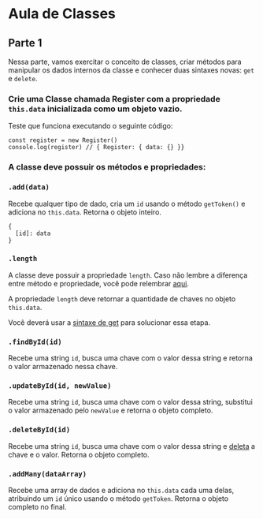 # Aula de Classes

## Parte 1
Nessa parte, vamos exercitar o conceito de classes, criar métodos para manipular os dados internos da classe e conhecer duas sintaxes novas: `get` e `delete`.

### Crie uma Classe chamada Register com a propriedade `this.data` inicializada como um objeto vazio.
Teste que funciona executando o seguinte código:
```
const register = new Register()
console.log(register) // { Register: { data: {} }}
```


### A classe deve possuir os métodos e propriedades:

### `.add(data)`
Recebe qualquer tipo de dado, cria um `id` usando o método `getToken()` e adiciona no `this.data`. Retorna o objeto inteiro.
```
{
  [id]: data
}
```

### `.length`
A classe deve possuir a propriedade `length`. Caso não lembre a diferença entre método e propriedade, você pode relembrar [aqui](https://tetchan.notion.site/Lista-de-m-todos-nativos-d37808a1cc0e455aa8c5add48acfd3ba).

A propriedade `length` deve retornar a quantidade de chaves no objeto `this.data`.

Você deverá usar a [sintaxe de get](https://developer.mozilla.org/pt-BR/docs/Web/JavaScript/Reference/Functions/get) para solucionar essa etapa.

### `.findById(id)`
Recebe uma string `id`, busca uma chave com o valor dessa string e retorna o valor armazenado nessa chave.

### `.updateById(id, newValue)`
Recebe uma string `id`, busca uma chave com o valor dessa string, substitui o valor armazenado pelo `newValue` e retorna o objeto completo.

### `.deleteById(id)`
Recebe uma string `id`, busca uma chave com o valor dessa string e [deleta](https://developer.mozilla.org/en-US/docs/Web/JavaScript/Reference/Operators/delete) a chave e o valor. Retorna o objeto completo.


### `.addMany(dataArray)`
Recebe uma array de dados e adiciona no `this.data` cada uma delas, atribuindo um `id` único usando o método `getToken`. Retorna o objeto completo no final.

